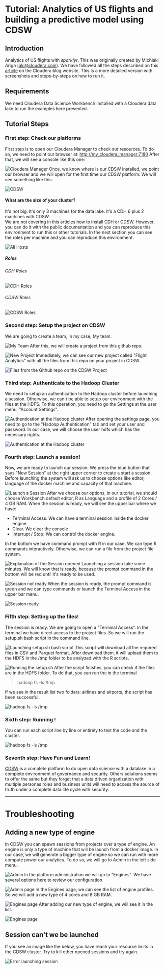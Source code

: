 # Tutorial: Analytics of US flights and building a predictive model using CDSW
## Introduction
Analytics of US flights with _sparklyr_. This was originally created by Michiaki Ariga (aki@cloudera.com). We have followed all the steps described on this [article](https://blog.cloudera.com/analyzing-us-flight-data-on-amazon-s3-with-sparklyr-and-apache-spark-2-0/) on the Cloudera blog website. This is a more detailed version with screenshots and steps-by-steps on how to run it.
## Requirements
We need Cloudera Data Science Workbench installed with a Cloudera data lake to run the examples here presented. 
 ## Tutorial Steps
### First step: Check our platforms
First step is to open our Cloudera Manager to check our resources. To do so, we need to point our browser at: [http://my_cloudera_manager:7180](http://my_cloudera_manager:7180)
After that, we will see a console like this one:

![Cloudera Manager](https://raw.githubusercontent.com/galanteh/cdsw-flight-analytics/master/images/Image1.png)
Once, we know where is our CDSW installed, we point our browser and we will open for the first time our CDSW platform. We will see something like this:

![CDSW](https://raw.githubusercontent.com/galanteh/cdsw-flight-analytics/master/images/Image2.png)
#### What are the size of your cluster?
It's not big. It's only 3 machines for the data lake. It's a CDH 6 plus 2 machines with CDSW.  
We are not covering in this articles how to install CDH or CDSW. However, you can do it with the public documentation and you can reproduce this environment to run this or other tutorials.
In the next section you can see the roles per machine and you can reproduce this environment.

![All Hosts](https://raw.githubusercontent.com/galanteh/cdsw-flight-analytics/master/images/Image4.png)
##### Roles
###### CDH Roles
![CDH Roles](https://raw.githubusercontent.com/galanteh/cdsw-flight-analytics/master/images/Image5.png)
###### CDSW Roles
![CDSW Roles](https://raw.githubusercontent.com/galanteh/cdsw-flight-analytics/master/images/Image6.png)
### Second step: Setup the project on CDSW
We are going to create a team, in my case, My team. 

![My Team](https://raw.githubusercontent.com/galanteh/cdsw-flight-analytics/master/images/Image3.png)
After this, we will create a project from this github repo. 

![New Project](https://raw.githubusercontent.com/galanteh/cdsw-flight-analytics/master/images/Image7.png)
Immediately, we can see our new project called "Flight Analytics" with all the files from this repo on your project in CDSW.

![Files from the Github repo on the CDSW Project](https://raw.githubusercontent.com/galanteh/cdsw-flight-analytics/master/images/Image8.png)
### Third step: Authenticate to the Hadoop Cluster
We need to setup an authentication to the Hadoop cluster before launching a session. Otherwise, we can't be able to setup our environment with the files at the HDFS.
To this operation, you need to go the Settings at the user menu, "Account Settings". 

![Authentication at the Hadoop cluster](https://raw.githubusercontent.com/galanteh/cdsw-flight-analytics/master/images/Image24.png)
After opening the settings page, you need to go to the "Hadoop Authentication" tab and set your user and password. In our case, we will choose the user hdfs which has the necessary rights.

![Authentication at the Hadoop cluster](https://raw.githubusercontent.com/galanteh/cdsw-flight-analytics/master/images/Image15.png)
### Fourth step: Launch a session!
Now, we are ready to launch our session. We press the blue button that says "New Session" at the right upper corner to create a start a session.
Before launching the system will ask us to choose options like editor, language of the docker machine and capacity of that machine.

![Launch a Session](https://raw.githubusercontent.com/galanteh/cdsw-flight-analytics/master/images/Image20.png)
After we choose our options, in our tutorial, we should choose Workbench default editor, R as Language and a profile of 2 Cores / 4 GB RAM.
When the session is ready, we will see the upper bar where we have:
 - Terminal Access. We can have a terminal session inside the docker engine.
 - Clear. We clear the console
 - Interrupt / Stop: We can control the docker engine. 
 
 In the bottom we have command prompt with R in our case. We can type R commands interactively.
Otherwise, we can run a file from the project file system.

![Explanation of the Session opened](https://raw.githubusercontent.com/galanteh/cdsw-flight-analytics/master/images/Image14.png)
Launching a session take some minutes. We will know that is ready, because the prompt command in the bottom will be red until it's ready to be used. 

![Session not ready ](https://raw.githubusercontent.com/galanteh/cdsw-flight-analytics/master/images/Image21.png)
When the session is ready, the prompt command is green and we can type commands or launch the Terminal Access in the upper bar menu.

![Session ready ](https://raw.githubusercontent.com/galanteh/cdsw-flight-analytics/master/images/Image22.png)
### Fifth step: Setting up the files!
The session is ready. We are going to open a "Terminal Access". In the terminal we have direct access to the project files. So we will run the setup.sh bash script in the command line. 

![Launching setup.sh bash script ](https://raw.githubusercontent.com/galanteh/cdsw-flight-analytics/master/images/Image23.png)
This script will download all the required files in CSV and Parquet format. After download them, it will upload them to the HDFS in the /tmp folder to be analyzed with the R scripts.

![Running the setup.sh](https://raw.githubusercontent.com/galanteh/cdsw-flight-analytics/master/images/Image16.png)
After the script finishes, you can check if the files are in the HDFS folder.
To do that, you can run the in the terminal

> hadoop fs -ls /tmp

If we see in the result list two folders: airlines and airports, the script has been successful.

![hadoop fs -ls /tmp](https://raw.githubusercontent.com/galanteh/cdsw-flight-analytics/master/images/Image17.png)
### Sixth step: Running !
You can run each script line by line or entirely to test the code and the cluster. 

![hadoop fs -ls /tmp](https://raw.githubusercontent.com/galanteh/cdsw-flight-analytics/master/images/Image25.png)
### Seventh step: Have Fun and Learn!
[CDSW](https://www.cloudera.com/products/data-science-and-engineering/data-science-workbench.html) is a complete platform to do open data science with a datalake in a complete environment of governance and security. Others solutions seems to offer the same but they forget that a data driven organization with multiple personas roles and business units will need to access the source of truth under a complete data life cycle with security.
___
# Troubleshooting
## Adding a new type of engine
In CDSW you can spawn sessions from projects over a type of engine. An engine is only a type of machine that will be launch from a docker image. 
In our case, we will generate a bigger type of engine so we can run with more compute power our analytics. 
To do so, we will go to Admin in the left side menu.

![Admin ](https://raw.githubusercontent.com/galanteh/cdsw-flight-analytics/master/images/Image9.png)
In the platform administration we will go to "Engines". We have several options here to review our configuration.

![Admin page](https://raw.githubusercontent.com/galanteh/cdsw-flight-analytics/master/images/Image10.png)
In the Engines page, we can see the list of engine profiles. So we will add a new type of 4 cores and 8 GB RAM.

![Engines page](https://raw.githubusercontent.com/galanteh/cdsw-flight-analytics/master/images/Image11.png)
After adding our new type of engine, we will see it in the list.

![Engines page](https://raw.githubusercontent.com/galanteh/cdsw-flight-analytics/master/images/Image12.png)
## Session can't we be launched
If you see an image like the below, you have reach your resource limits in the CDSW cluster. Try to kill other opened sessions and try again.

![Error launching session](https://raw.githubusercontent.com/galanteh/cdsw-flight-analytics/master/images/Image18.png)




